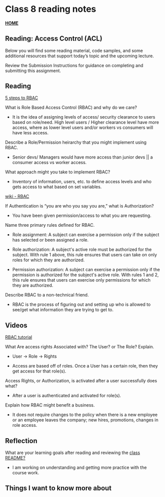 # Class 8 reading notes

#### [HOME](https://cesarderio.github.io/reading-notes/)

## Reading: Access Control (ACL)

Below you will find some reading material, code samples, and some additional resources that support today’s topic and the upcoming lecture.

Review the Submission Instructions for guidance on completing and submitting this assignment.

## Reading

[5 steps to RBAC](https://www.csoonline.com/article/3060780/security/5-steps-to-simple-role-based-access-control.html)

What is Role Based Access Control (RBAC) and why do we care?

* It is the idea of assigning levels of access/ security clearance to users based on role/need. High level users / Higher clearance level have more access, where as lower level users and/or workers vs consumers will have less access.

Describe a Role/Permission heirarchy that you might implement using RBAC.

* Senior devs/ Managers would have more access than junior devs || a consumer access vs worker access.

What approach might you take to implement RBAC?

* Inventory of information, users, etc. to define access levels and who gets access to what based on set variables.

[wiki - RBAC](https://en.wikipedia.org/wiki/Role-based_access_control)

If Authentication is “you are who you say you are,” what is Authorization?

* You have been given permission/access to what you are requesting.

Name three primary rules defined for RBAC.

* Role assignment:
    A subject can exercise a permission only if the subject has selected or been assigned a role.

* Role authorization:
    A subject's active role must be authorized for the subject. With rule 1 above, this rule ensures that users can take on only roles for which they are authorized.

* Permission authorization:
    A subject can exercise a permission only if the permission is authorized for the subject's active role. With rules 1 and 2, this rule ensures that users can exercise only permissions for which they are authorized.

Describe RBAC to a non-technical friend.

* RBAC is the process of figuring out and setting up who is allowed to see/get what information they are trying to get to.

## Videos

[RBAC tutorial](https://www.youtube.com/watch?v=C4NP8Eon3cA)

What Are access rights Associated with? The User? or The Role? Explain.

* User -> Role -> Rights

* Access are based off of roles. Once a User has a certain role, then they get access for that role(s).

Access Rights, or Authorization, is activated after a user successfully does what?

* After a user is authenticated and activated for role(s).

Explain how RBAC might benefit a business.

* It does not require changes to the policy when there is a new employee or an employee leaves the company; new hires, promotions, changes in role access.

## Reflection

What are your learning goals after reading and reviewing the [class README?](https://codefellows.github.io/code-401-javascript-guide/curriculum/class-07/)

* I am working on understanding and getting more practice with the course work.

## Things I want to know more about
